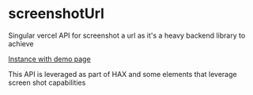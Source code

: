 # screenshotUrl
Singular vercel API for screenshot a url as it's a heavy backend library to achieve

[Instance with demo page](https://screenshoturl.open-apis.hax.cloud/)

This API is leveraged as part of HAX and some elements that leverage screen shot capabilities